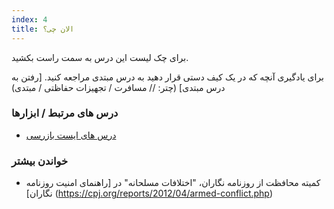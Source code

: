 ```yaml
---
index: 4
title: الان چی؟
---
```

برای چک لیست این درس به سمت راست بکشید.

برای یادگیری آنچه که در یک کیف دستی قرار دهید به درس مبتدی مراجعه کنید. [رفتن به درس مبتدی] (چتر: // مسافرت / تجهیزات حفاظتی / مبتدی)

### درس های مرتبط / ابزارها

*   [درس های ایست بازرسی](umbrella://travel/checkpoints/beginner)

### خواندن بیشتر

*   کمیته محافظت از روزنامه نگاران، "اختلافات مسلحانه" در [راهنمای امنیت روزنامه نگاران] (https://cpj.org/reports/2012/04/armed-conflict.php)